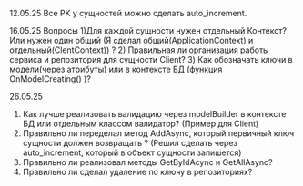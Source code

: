 12.05.25
Все PK у сущностей  можно сделать auto_increment.

16.05.25
Вопросы 
1)Для каждой сущности нужен отдельный Контекст? Или нужен один общий (Я сделал общий(ApplicationContext) и отдельный(ClentContext)) ?
2) Правильная ли организация работы сервиса и репозитория для сущности Client? 
3) Как обозначать ключи в модели(через атрибуты) или в контексте БД (функция OnModelCreating() )? 

26.05.25
1) Как лучше реализовать валидацию через modelBuilder в контексте БД или отдельным классом валидатор? (Пример для Client)  
2) Правильно ли переделал метод AddAsync, который первичный ключ сущности должен возвращать ? (Решил сделать через auto_increment, который в объект сущности запишется)
3) Правильно ли реализовал методы GetByIdAcync и GetAllAsync?
4) Правильно ли сделал удаление по ключу в репозиториях?
